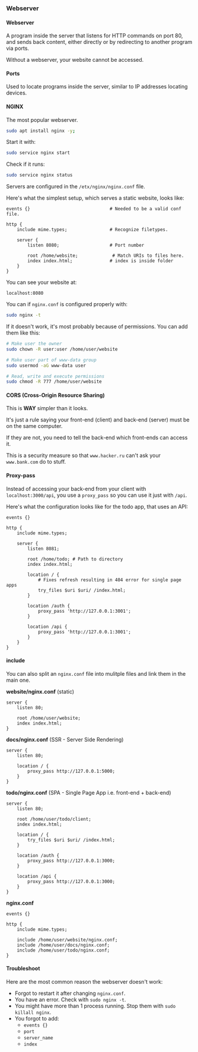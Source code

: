 ### Webserver

#### Webserver

A program inside the server that listens for HTTP commands on port 80, and sends back content, either directly or by redirecting to another program via ports.

Without a webserver, your website cannot be accessed.

#### Ports

Used to locate programs inside the server, similar to IP addresses locating devices.

#### NGINX

The most popular webserver.

```bash
sudo apt install nginx -y;
```

Start it with:

```bash
sudo service nginx start
```

Check if it runs:

```bash
sudo service nginx status
```

Servers are configured in the `/etx/nginx/nginx.conf` file.

Here's what the simplest setup, which serves a static website, looks like:

```nginx
events {}                              # Needed to be a valid conf file.

http {
    include mime.types;                # Recognize filetypes.

    server {
        listen 8080;                   # Port number

        root /home/website;             # Match URIs to files here.
        index index.html;              # index is inside folder
    }
}
```

You can see your website at:

```text
localhost:8080
```

You can if `nginx.conf` is configured properly with:

```bash
sudo nginx -t
```

If it doesn't work, it's most probably because of permissions. You can add them like this:

```bash
# Make user the owner
sudo chown -R user:user /home/user/website

# Make user part of www-data group
sudo usermod -aG www-data user

# Read, write and execute permissions
sudo chmod -R 777 /home/user/website
```

#### CORS (Cross-Origin Resource Sharing)

This is **WAY** simpler than it looks.

It's just a rule saying your front-end (client) and back-end (server) must be on the same computer.

If they are not, you need to tell the back-end which front-ends can access it.

This is a security measure so that `www.hacker.ru` can't ask your `www.bank.com` do to stuff.

#### Proxy-pass

Instead of accessing your back-end from your client with `localhost:3000/api`, you use a `proxy_pass` so you can use it just with `/api`.

Here's what the configuration looks like for the todo app, that uses an API:

```nginx
events {}

http {
    include mime.types;

    server {
        listen 8081;

        root /home/todo; # Path to directory
        index index.html;

        location / {
            # Fixes refresh resulting in 404 error for single page apps
            try_files $uri $uri/ /index.html;
        }

        location /auth {
            proxy_pass 'http://127.0.0.1:3001';
        }

        location /api {
            proxy_pass 'http://127.0.0.1:3001';
        }
    }
}
```

#### include

You can also split an `nginx.conf` file into mulitple files and link them in the main one.

**website/nginx.conf** (static)

```nginx
server {
    listen 80;

    root /home/user/website;
    index index.html;
}
```

**docs/nginx.conf** (SSR - Server Side Rendering)

```nginx
server {
    listen 80;

    location / {
        proxy_pass http://127.0.0.1:5000;
    }
}
```

**todo/nginx.conf** (SPA - Single Page App i.e. front-end + back-end)

```nginx
server {
    listen 80;

    root /home/user/todo/client;
    index index.html;

    location / {
        try_files $uri $uri/ /index.html;
    }

    location /auth {
        proxy_pass http://127.0.0.1:3000;
    }

    location /api {
        proxy_pass http://127.0.0.1:3000;
    }
}
```

**nginx.conf**

```nginx
events {}

http {
    include mime.types;

    include /home/user/website/nginx.conf;
    include /home/user/docs/nginx.conf;
    include /home/user/todo/nginx.conf;
}
```

#### Troubleshoot

Here are the most common reason the webserver doesn't work:

-   Forgot to restart it after changing `nginx.conf`.
-   You have an error. Check with `sudo nginx -t`.
-   You might have more than 1 process running. Stop them with `sudo killall nginx`.
-   You forgot to add:
    -   `events {}`
    -   `port`
    -   `server_name`
    -   `index`
